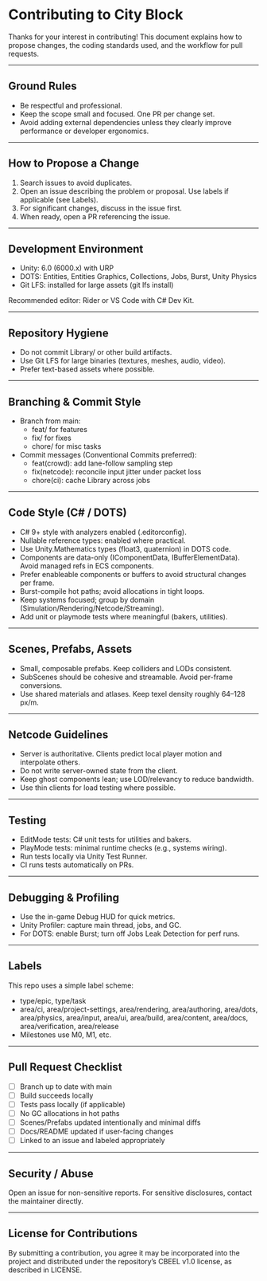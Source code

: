 # Contributing to City Block

Thanks for your interest in contributing! This document explains how to propose changes, the coding standards used, and the workflow for pull requests.

---

## Ground Rules
- Be respectful and professional.
- Keep the scope small and focused. One PR per change set.
- Avoid adding external dependencies unless they clearly improve performance or developer ergonomics.

---

## How to Propose a Change
1. Search issues to avoid duplicates.  
2. Open an issue describing the problem or proposal. Use labels if applicable (see Labels).  
3. For significant changes, discuss in the issue first.  
4. When ready, open a PR referencing the issue.

---

## Development Environment
- Unity: 6.0 (6000.x) with URP  
- DOTS: Entities, Entities Graphics, Collections, Jobs, Burst, Unity Physics  
- Git LFS: installed for large assets (git lfs install)

Recommended editor: Rider or VS Code with C# Dev Kit.

---

## Repository Hygiene
- Do not commit Library/ or other build artifacts.  
- Use Git LFS for large binaries (textures, meshes, audio, video).  
- Prefer text-based assets where possible.

---

## Branching & Commit Style
- Branch from main:
  - feat/<short-name> for features
  - fix/<short-name> for fixes
  - chore/<short-name> for misc tasks
- Commit messages (Conventional Commits preferred):
  - feat(crowd): add lane-follow sampling step
  - fix(netcode): reconcile input jitter under packet loss
  - chore(ci): cache Library across jobs

---

## Code Style (C# / DOTS)
- C# 9+ style with analyzers enabled (.editorconfig).  
- Nullable reference types: enabled where practical.  
- Use Unity.Mathematics types (float3, quaternion) in DOTS code.  
- Components are data-only (IComponentData, IBufferElementData). Avoid managed refs in ECS components.  
- Prefer enableable components or buffers to avoid structural changes per frame.  
- Burst-compile hot paths; avoid allocations in tight loops.  
- Keep systems focused; group by domain (Simulation/Rendering/Netcode/Streaming).  
- Add unit or playmode tests where meaningful (bakers, utilities).

---

## Scenes, Prefabs, Assets
- Small, composable prefabs. Keep colliders and LODs consistent.  
- SubScenes should be cohesive and streamable. Avoid per-frame conversions.  
- Use shared materials and atlases. Keep texel density roughly 64–128 px/m.

---

## Netcode Guidelines
- Server is authoritative. Clients predict local player motion and interpolate others.  
- Do not write server-owned state from the client.  
- Keep ghost components lean; use LOD/relevancy to reduce bandwidth.  
- Use thin clients for load testing where possible.

---

## Testing
- EditMode tests: C# unit tests for utilities and bakers.  
- PlayMode tests: minimal runtime checks (e.g., systems wiring).  
- Run tests locally via Unity Test Runner.  
- CI runs tests automatically on PRs.

---

## Debugging & Profiling
- Use the in-game Debug HUD for quick metrics.  
- Unity Profiler: capture main thread, jobs, and GC.  
- For DOTS: enable Burst; turn off Jobs Leak Detection for perf runs.

---

## Labels
This repo uses a simple label scheme:
- type/epic, type/task  
- area/ci, area/project-settings, area/rendering, area/authoring, area/dots, area/physics, area/input, area/ui, area/build, area/content, area/docs, area/verification, area/release  
- Milestones use M0, M1, etc.

---

## Pull Request Checklist
- [ ] Branch up to date with main  
- [ ] Build succeeds locally  
- [ ] Tests pass locally (if applicable)  
- [ ] No GC allocations in hot paths  
- [ ] Scenes/Prefabs updated intentionally and minimal diffs  
- [ ] Docs/README updated if user-facing changes  
- [ ] Linked to an issue and labeled appropriately

---

## Security / Abuse
Open an issue for non-sensitive reports. For sensitive disclosures, contact the maintainer directly.

---

## License for Contributions
By submitting a contribution, you agree it may be incorporated into the project and distributed under the repository’s CBEEL v1.0 license, as described in LICENSE.

